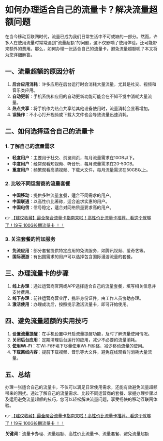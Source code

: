 # 如何办理适合自己的流量卡？解决流量超额问题

在当今移动互联网时代，流量已成为我们日常生活中不可或缺的一部分。然而，许多人在使用流量时常常遇到“流量超额”的问题，这不仅影响了使用体验，还可能带来额外的费用。那么，如何办理一张适合自己的流量卡，避免流量超额呢？本文将为您详细解答。

## 一、流量超额的原因分析

1. **后台应用消耗**：许多应用在后台运行时会消耗大量流量，尤其是社交、视频和音乐类应用。
2. **自动更新**：手机系统和应用的自动更新功能可能会在不知不觉中消耗大量流量。
3. **热点共享**：将手机作为热点共享给其他设备使用时，流量消耗会显著增加。
4. **误操作**：不小心打开视频或下载大文件也会导致流量迅速消耗。

## 二、如何选择适合自己的流量卡

### 1. 了解自己的流量需求
   - **轻度用户**：主要用于社交、浏览网页，每月流量需求在10GB以下。
   - **中度用户**：经常观看短视频、听音乐，每月流量需求在20-50GB。
   - **重度用户**：频繁观看高清视频、下载大文件，每月流量需求在50GB以上。

### 2. 比较不同运营商的流量套餐
   - **中国移动**：提供多种流量套餐，适合不同需求的用户。
   - **中国联通**：以高性价比著称，适合追求实惠的用户。
   - **中国电信**：信号稳定，适合对网络质量要求高的用户。

👉 [【建议收藏】最全聚合流量卡指南来啦！高性价比流量卡推荐，看这个就够了！19元 100G长期流量卡 ！！](https://bit.ly/Liuliangka)

### 3. 关注套餐的附加服务
   - **免流应用**：部分套餐提供特定应用的免流服务，如腾讯视频、爱奇艺等。
   - **国际漫游**：有出国需求的用户可以选择包含国际漫游流量的套餐。

## 三、办理流量卡的步骤

1. **线上办理**：通过运营商官网或APP选择适合自己的流量套餐，填写相关信息并支付费用。
2. **线下办理**：前往运营商营业厅，携带身份证件，由工作人员协助办理。
3. **激活使用**：办理成功后，按照提示激活流量卡，即可开始使用。

## 四、避免流量超额的实用技巧

1. **设置流量提醒**：在手机设置中开启流量提醒功能，及时了解流量使用情况。
2. **关闭后台应用**：定期清理后台运行的应用，减少不必要的流量消耗。
3. **使用Wi-Fi**：在Wi-Fi环境下尽量使用Wi-Fi网络，减少移动流量的使用。
4. **下载离线内容**：提前下载视频、音乐等大文件，避免在线观看时消耗大量流量。

## 五、总结

办理一张适合自己的流量卡，不仅可以满足日常使用需求，还能有效避免流量超额带来的困扰。通过了解自己的流量需求、比较不同运营商的套餐、掌握办理步骤以及运用避免流量超额的技巧，您可以轻松解决流量问题，享受畅快的移动互联网体验。

👉 [【建议收藏】最全聚合流量卡指南来啦！高性价比流量卡推荐，看这个就够了！19元 100G长期流量卡 ！！](https://bit.ly/Liuliangka)

**关键词**：流量卡办理、流量超额、高性价比流量卡、流量套餐、避免流量超额